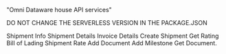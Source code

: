 "Omni Dataware house API services"


DO NOT CHANGE THE SERVERLESS VERSION IN THE PACKAGE.JSON

Shipment Info
Shipment Details
Invoice Details
Create Shipment
Get Rating
Bill of Lading
Shipment Rate
Add Document
Add Milestone
Get Document.